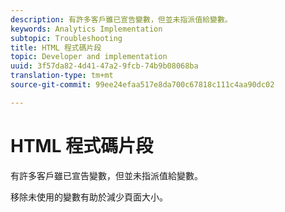 ```yaml
---
description: 有許多客戶雖已宣告變數，但並未指派值給變數。
keywords: Analytics Implementation
subtopic: Troubleshooting
title: HTML 程式碼片段
topic: Developer and implementation
uuid: 3f57da82-4d41-47a2-9fcb-74b9b08068ba
translation-type: tm+mt
source-git-commit: 99ee24efaa517e8da700c67818c111c4aa90dc02

---
```



# HTML 程式碼片段

有許多客戶雖已宣告變數，但並未指派值給變數。

移除未使用的變數有助於減少頁面大小。
